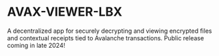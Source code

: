 # AVAX-VIEWER-LBX
A decentralized app for securely decrypting and viewing encrypted files and contextual receipts tied to Avalanche transactions. Public release coming in late 2024!
